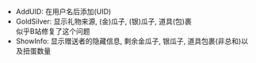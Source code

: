 * AddUID: 在用户名后添加(UID)
* GoldSilver: 显示礼物来源, (金)瓜子, (银)瓜子, 道具(包)裹\
似乎B站修复了这个问题
* ShowInfo: 显示赠送者的隐藏信息, 剩余金瓜子, 银瓜子, 道具包裹(非总和)以及扭蛋数量